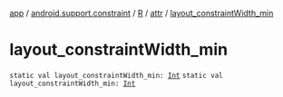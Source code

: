 [app](../../../index.md) / [android.support.constraint](../../index.md) / [R](../index.md) / [attr](index.md) / [layout_constraintWidth_min](.)

# layout_constraintWidth_min

`static val layout_constraintWidth_min: `[`Int`](https://kotlinlang.org/api/latest/jvm/stdlib/kotlin/-int/index.html)
`static val layout_constraintWidth_min: `[`Int`](https://kotlinlang.org/api/latest/jvm/stdlib/kotlin/-int/index.html)